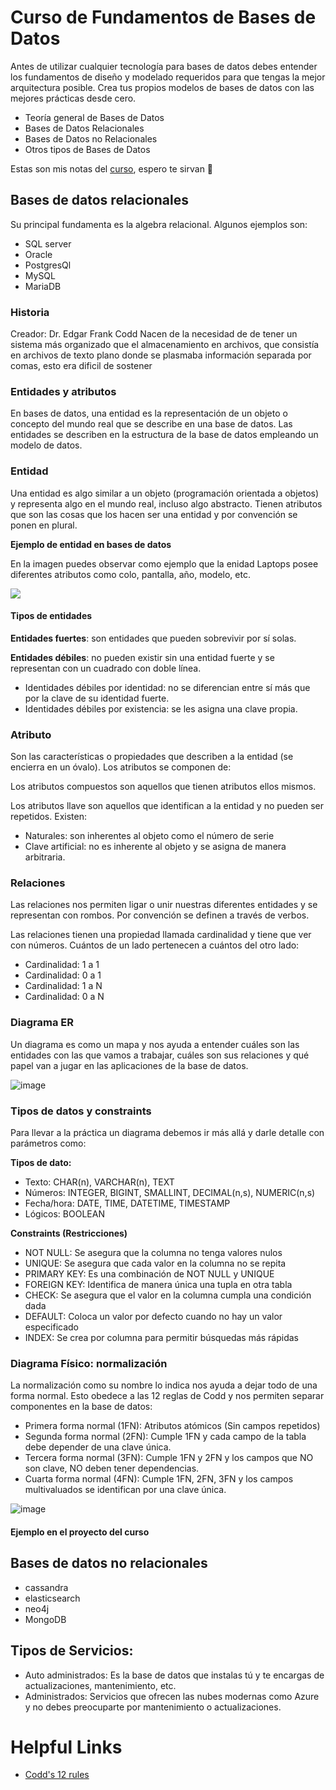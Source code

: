 # Curso de Fundamentos de Bases de Datos

Antes de utilizar cualquier tecnología para bases de datos debes entender los fundamentos de diseño y modelado requeridos para que tengas la mejor arquitectura posible. Crea tus propios modelos de bases de datos con las mejores prácticas desde cero.

- Teoría general de Bases de Datos
- Bases de Datos Relacionales
- Bases de Datos no Relacionales
- Otros tipos de Bases de Datos

Estas son mis notas del [curso](https://platzi.com/cursos/bd/), espero te sirvan 🚀
    
## Bases de datos relacionales

Su principal fundamenta es la algebra relacional. Algunos ejemplos son:

- SQL server
- Oracle
- PostgresQl
- MySQL
- MariaDB

### Historia 

Creador: Dr. Edgar Frank Codd
Nacen de la necesidad de de tener un sistema más organizado que el almacenamiento en archivos, que consistía en archivos de texto plano donde se plasmaba información separada por comas, esto era dificil de sostener

### Entidades y atributos

En bases de datos, una entidad es la representación de un objeto o concepto del mundo real que se describe en una base de datos. Las entidades se describen en la estructura de la base de datos empleando un modelo de datos.

### Entidad
Una entidad es algo similar a un objeto (programación orientada a objetos) y representa algo en el mundo real, incluso algo abstracto. Tienen atributos que son las cosas que los hacen ser una entidad y por convención se ponen en plural.

**Ejemplo de entidad en bases de datos**

En la imagen puedes observar como ejemplo que la enidad Laptops posee diferentes atributos como colo, pantalla, año, modelo, etc.

![](https://static.platzi.com/media/user_upload/ejemplo%20de%20entidad-c0b48b06-ba54-4026-add0-e7e522d6f47e.jpg)

#### Tipos de entidades

**Entidades fuertes**: son entidades que pueden sobrevivir por sí solas.

**Entidades débiles**: no pueden existir sin una entidad fuerte y se representan con un cuadrado con doble línea.

- Identidades débiles por identidad: no se diferencian entre sí más que por la clave de su identidad fuerte.
- Identidades débiles por existencia: se les asigna una clave propia.

### Atributo

Son las características o propiedades que describen a la entidad (se encierra en un óvalo). Los atributos se componen de:

Los atributos compuestos son aquellos que tienen atributos ellos mismos.

Los atributos llave son aquellos que identifican a la entidad y no pueden ser repetidos. Existen:

- Naturales: son inherentes al objeto como el número de serie
- Clave artificial: no es inherente al objeto y se asigna de manera arbitraria.

### Relaciones

Las relaciones nos permiten ligar o unir nuestras diferentes entidades y se representan con rombos. Por convención se definen a través de verbos.

Las relaciones tienen una propiedad llamada cardinalidad y tiene que ver con números. Cuántos de un lado pertenecen a cuántos del otro lado:

- Cardinalidad: 1 a 1
- Cardinalidad: 0 a 1
- Cardinalidad: 1 a N
- Cardinalidad: 0 a N

### Diagrama ER

Un diagrama es como un mapa y nos ayuda a entender cuáles son las entidades con las que vamos a trabajar, cuáles son sus relaciones y qué papel van a jugar en las aplicaciones de la base de datos.

![image](https://user-images.githubusercontent.com/86577488/205941992-9287147a-b7b2-42d2-ac9b-3ef89706497c.png)

### Tipos de datos y constraints

Para llevar a la práctica un diagrama debemos ir más allá y darle detalle con parámetros como:

**Tipos de dato:**

- Texto: CHAR(n), VARCHAR(n), TEXT
- Números: INTEGER, BIGINT, SMALLINT, DECIMAL(n,s), NUMERIC(n,s)
- Fecha/hora: DATE, TIME, DATETIME, TIMESTAMP
- Lógicos: BOOLEAN

**Constraints (Restricciones)**

- NOT NULL: Se asegura que la columna no tenga valores nulos
- UNIQUE: Se asegura que cada valor en la columna no se repita
- PRIMARY KEY: Es una combinación de NOT NULL y UNIQUE
- FOREIGN KEY: Identifica de manera única una tupla en otra tabla
- CHECK: Se asegura que el valor en la columna cumpla una condición dada
- DEFAULT: Coloca un valor por defecto cuando no hay un valor especificado
- INDEX: Se crea por columna para permitir búsquedas más rápidas


### Diagrama Físico: normalización

La normalización como su nombre lo indica nos ayuda a dejar todo de una forma normal. Esto obedece a las 12 reglas de Codd y nos permiten separar componentes en la base de datos:

- Primera forma normal (1FN): Atributos atómicos (Sin campos repetidos)
- Segunda forma normal (2FN): Cumple 1FN y cada campo de la tabla debe depender de una clave única.
- Tercera forma normal (3FN): Cumple 1FN y 2FN y los campos que NO son clave, NO deben tener dependencias.
- Cuarta forma normal (4FN): Cumple 1FN, 2FN, 3FN y los campos multivaluados se identifican por una clave única.

![image](https://user-images.githubusercontent.com/86577488/205947309-5d8b4a07-fc17-4447-8b19-5b5e47336245.png)

#### Ejemplo en el proyecto del curso



## Bases de datos no relacionales

- cassandra
- elasticsearch
- neo4j
- MongoDB

## Tipos de Servicios:

- Auto administrados: Es la base de datos que instalas tú y te encargas de actualizaciones, mantenimiento, etc.
- Administrados: Servicios que ofrecen las nubes modernas como Azure y no debes preocuparte por mantenimiento o actualizaciones.

# Helpful Links

- [Codd's 12 rules](https://www.w3resource.com/sql/sql-basic/codd-12-rule-relation.php)
